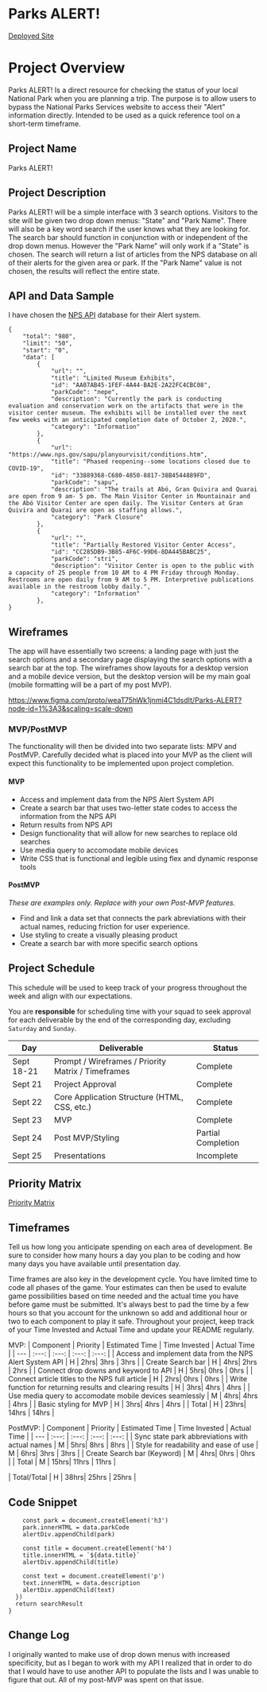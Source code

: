 # Parks ALERT!

[Deployed Site](https://suttondemlong.github.io/Parks-ALERT-/)

# Project Overview

Parks ALERT! Is a direct resource for checking the status of your local National Park when you are planning a trip. The purpose is to allow users to bypass the National Parks Services website to access their "Alert" information directly. Intended to be used as a quick reference tool on a short-term timeframe.

## Project Name

Parks ALERT!

## Project Description

Parks ALERT! will be a simple interface with 3 search options. Visitors to the site will be given two drop down menus: "State" and "Park Name". There will also be a key word search if the user knows what they are looking for. The search bar should function in conjunction with or independent of the drop down menus. However the "Park Name" will only work if a "State" is chosen. The search will return a list of articles from the NPS database on all of their alerts for the given area or park. If the "Park Name" value is not chosen, the results will reflect the entire state.

## API and Data Sample

I have chosen the [NPS API](https://developer.nps.gov/api/v1/alerts?stateCode=&api_key=h8NDokUnuZXPqh77nLY0qfs7oRjNuYXJvhq3dbqG) database for their Alert system.

```
{
    "total": "980",
    "limit": "50",
    "start": "0",
    "data": [
        {
            "url": "",
            "title": "Limited Museum Exhibits",
            "id": "AA07AB45-1FEF-4A44-BA2E-2A22FC4CBC08",
            "parkCode": "nepe",
            "description": "Currently the park is conducting evaluation and conservation work on the artifacts that were in the visitor center museum. The exhibits will be installed over the next few weeks with an anticipated completion date of October 2, 2020.",
            "category": "Information"
        },
        {
            "url": "https://www.nps.gov/sapu/planyourvisit/conditions.htm",
            "title": "Phased reopening--some locations closed due to COVID-19",
            "id": "33889368-C680-4850-8817-38B4544889FD",
            "parkCode": "sapu",
            "description": "The trails at Abó, Gran Quivira and Quarai are open from 9 am- 5 pm. The Main Visitor Center in Mountainair and the Abó Visitor Center are open daily. The Visitor Centers at Gran Quivira and Quarai are open as staffing allows.",
            "category": "Park Closure"
        },
        {
            "url": "",
            "title": "Partially Restored Visitor Center Access",
            "id": "CC285DB9-3B85-4F6C-99D6-8DA445BABC25",
            "parkCode": "stri",
            "description": "Visitor Center is open to the public with a capacity of 25 people from 10 AM to 4 PM Friday through Monday. Restrooms are open daily from 9 AM to 5 PM. Interpretive publications available in the restroom lobby daily.",
            "category": "Information"
        },
}
```

## Wireframes

The app will have essentially two screens: a landing page with just the search options and a secondary page displaying the search options with a search bar at the top. The wireframes show layouts for a desktop version and a mobile device version, but the desktop version will be my main goal (mobile formatting will be a part of my post MVP).

https://www.figma.com/proto/weaT75hWk1jnmi4C1dsdIt/Parks-ALERT?node-id=1%3A3&scaling=scale-down

### MVP/PostMVP

The functionality will then be divided into two separate lists: MPV and PostMVP. Carefully decided what is placed into your MVP as the client will expect this functionality to be implemented upon project completion.

#### MVP

- Access and implement data from the NPS Alert System API
- Create a search bar that uses two-letter state codes to access the information from the NPS API
- Return results from NPS API
- Design functionality that will allow for new searches to replace old searches
- Use media query to accomodate mobile devices
- Write CSS that is functional and legible using flex and dynamic response tools

#### PostMVP

_These are examples only. Replace with your own Post-MVP features._

- Find and link a data set that connects the park abreviations with their actual names, reducing friction for user experience.
- Use styling to create a visually pleasing product
- Create a search bar with more specific search options

## Project Schedule

This schedule will be used to keep track of your progress throughout the week and align with our expectations.

You are **responsible** for scheduling time with your squad to seek approval for each deliverable by the end of the corresponding day, excluding `Saturday` and `Sunday`.

| Day        | Deliverable                                        | Status             |
| ---------- | -------------------------------------------------- | ------------------ |
| Sept 18-21 | Prompt / Wireframes / Priority Matrix / Timeframes | Complete           |
| Sept 21    | Project Approval                                   | Complete           |
| Sept 22    | Core Application Structure (HTML, CSS, etc.)       | Complete           |
| Sept 23    | MVP                                                | Complete           |
| Sept 24    | Post MVP/Styling                                   | Partial Completion |
| Sept 25    | Presentations                                      | Incomplete         |

## Priority Matrix

[Priority Matrix](https://drive.google.com/file/d/19o9eWjAzsrk-MyWh7F7WInC_pvRjJ4rt/view?usp=sharing)

## Timeframes

Tell us how long you anticipate spending on each area of development. Be sure to consider how many hours a day you plan to be coding and how many days you have available until presentation day.

Time frames are also key in the development cycle. You have limited time to code all phases of the game. Your estimates can then be used to evalute game possibilities based on time needed and the actual time you have before game must be submitted. It's always best to pad the time by a few hours so that you account for the unknown so add and additional hour or two to each component to play it safe. Throughout your project, keep track of your Time Invested and Actual Time and update your README regularly.

MVP:
| Component | Priority | Estimated Time | Time Invested | Actual Time |
| --- | :---: | :---: | :---: | :---: |
| Access and implement data from the NPS Alert System API | H | 2hrs| 3hrs | 3hrs |
| Create Search bar | H | 4hrs| 2hrs | 2hrs |
| Connect drop downs and keyword to API | H | 5hrs| 0hrs | 0hrs |
| Connect article titles to the NPS full article | H | 2hrs| 0hrs | 0hrs |
| Write function for returning results and clearing results | H | 3hrs| 4hrs | 4hrs |
| Use media query to accomodate mobile devices seamlessly | M | 4hrs| 4hrs | 4hrs |
| Basic styling for MVP | H | 3hrs| 4hrs | 4hrs |
| Total | H | 23hrs| 14hrs | 14hrs |

PostMVP:
| Component | Priority | Estimated Time | Time Invested | Actual Time |
| --- | :---: | :---: | :---: | :---: |
| Sync state park abbreviations with actual names | M | 5hrs| 8hrs | 8hrs |
| Style for readability and ease of use | M | 6hrs| 3hrs | 3hrs |
| Create Search bar (Keyword) | M | 4hrs| 0hrs | 0hrs |
| Total | M | 15hrs| 11hrs | 11hrs |

| Total/Total | H | 38hrs| 25hrs | 25hrs |

## Code Snippet

```
    const park = document.createElement('h3')
    park.innerHTML = data.parkCode
    alertDiv.appendChild(park)

    const title = document.createElement('h4')
    title.innerHTML = `${data.title}`
    alertDiv.appendChild(title)

    const text = document.createElement('p')
    text.innerHTML = data.description
    alertDiv.appendChild(text)
  })
  return searchResult
}
```

## Change Log

I originally wanted to make use of drop down menus with increased specificity, but as I began to work with my API I realized that in order to do that I would have to use another API to populate the lists and I was unable to figure that out. All of my post-MVP was spent on that issue.
